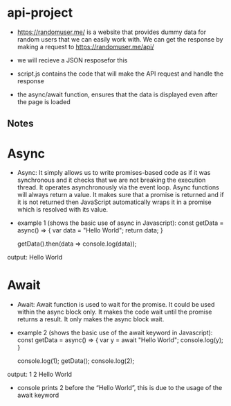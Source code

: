 # api-project

- https://randomuser.me/ is a website that provides dummy data for random users that we can easily work with. We can get the response by making a request to https://randomuser.me/api/
- we will recieve a JSON resposefor this 

- script.js contains the code that will make the API request and handle the response

- the async/await function, ensures that the data is displayed even after the page is loaded

## Notes  

# Async
- Async: It simply allows us to write promises-based code as if it was synchronous and it checks that we are not breaking the execution thread. It operates asynchronously via the event loop. Async functions will always return a value. It makes sure that a promise is returned and if it is not returned then JavaScript automatically wraps it in a promise which is resolved with its value.

- example 1 (shows the basic use of async in Javascript): 
    const getData = async() => {
    var data = "Hello World";
    return data;
    }
      
    getData().then(data => console.log(data));

output: Hello World

# Await
- Await: Await function is used to wait for the promise. It could be used within the async block only. It makes the code wait until the promise returns a result. It only makes the async block wait.

- example 2 (shows the basic use of the await keyword in Javascript):
	const getData = async() => {
		var y = await "Hello World";
		console.log(y);
	}
	
	console.log(1);
	getData();
	console.log(2);

output: 1
        2
        Hello World

- console prints 2 before the “Hello World”, this is due to the usage of the await keyword